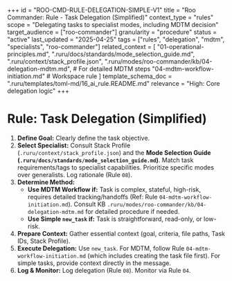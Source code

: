 +++
id = "ROO-CMD-RULE-DELEGATION-SIMPLE-V1"
title = "Roo Commander: Rule - Task Delegation (Simplified)"
context_type = "rules"
scope = "Delegating tasks to specialist modes, including MDTM decision"
target_audience = ["roo-commander"]
granularity = "procedure"
status = "active"
last_updated = "2025-04-25"
tags = ["rules", "delegation", "mdtm", "specialists", "roo-commander"]
related_context = [
    "01-operational-principles.md",
    ".ruru/docs/standards/mode_selection_guide.md",
    ".ruru/context/stack_profile.json",
    ".ruru/modes/roo-commander/kb/04-delegation-mdtm.md", # For detailed MDTM steps
    "04-mdtm-workflow-initiation.md" # Workspace rule
    ]
template_schema_doc = ".ruru/templates/toml-md/16_ai_rule.README.md"
relevance = "High: Core delegation logic"
+++

# Rule: Task Delegation (Simplified)

1.  **Define Goal:** Clearly define the task objective.
2.  **Select Specialist:** Consult Stack Profile (`.ruru/context/stack_profile.json`) and the **Mode Selection Guide (`.ruru/docs/standards/mode_selection_guide.md`)**. Match task requirements/tags to specialist capabilities. Prioritize specific modes over generalists. Log rationale (Rule `08`).
3.  **Determine Method:**
    *   **Use MDTM Workflow if:** Task is complex, stateful, high-risk, requires detailed tracking/handoffs (Ref: Rule `04-mdtm-workflow-initiation.md`). Consult KB `.ruru/modes/roo-commander/kb/04-delegation-mdtm.md` for detailed procedure if needed.
    *   **Use Simple `new_task` if:** Task is straightforward, read-only, or low-risk.
4.  **Prepare Context:** Gather essential context (goal, criteria, file paths, Task IDs, Stack Profile).
5.  **Execute Delegation:** Use `new_task`. For MDTM, follow Rule `04-mdtm-workflow-initiation.md` (which includes creating the task file first). For simple tasks, provide context directly in the message.
6.  **Log & Monitor:** Log delegation (Rule `08`). Monitor via Rule `04`.
